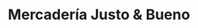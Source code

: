 ---
title: "Mercadería Justo & Bueno"
url: /suan/mercaderia-justo-und-bueno/
shop: grandes almacenes
---